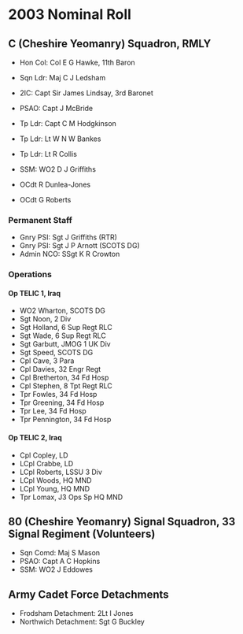 # 2003 Nominal Roll

## C (Cheshire Yeomanry) Squadron, RMLY

* Hon Col: Col E G Hawke, 11th Baron
* Sqn Ldr: Maj C J Ledsham
* 2IC: Capt Sir James Lindsay, 3rd Baronet
* PSAO: Capt J McBride
* Tp Ldr: Capt C M Hodgkinson
* Tp Ldr: Lt W N W Bankes
* Tp Ldr: Lt R Collis
* SSM: WO2 D J Griffiths

* OCdt R Dunlea-Jones
* OCdt G Roberts

### Permanent Staff

* Gnry PSI: Sgt J Griffiths (RTR)
* Gnry PSI: Sgt J P Arnott (SCOTS DG)
* Admin NCO: SSgt K R Crowton


### Operations

#### Op TELIC 1, Iraq

* WO2 Wharton, SCOTS DG
* Sgt Noon, 2 Div
* Sgt Holland, 6 Sup Regt RLC
* Sgt Wade, 6 Sup Regt RLC
* Sgt Garbutt, JMOG 1 UK Div
* Sgt Speed, SCOTS DG
* Cpl Cave, 3 Para
* Cpl Davies, 32 Engr Regt
* Cpl Bretherton, 34 Fd Hosp
* Cpl Stephen, 8 Tpt Regt RLC
* Tpr Fowles, 34 Fd Hosp
* Tpr Greening, 34 Fd Hosp
* Tpr Lee, 34 Fd Hosp
* Tpr Pennington, 34 Fd Hosp

#### Op TELIC 2, Iraq

* Cpl Copley, LD
* LCpl Crabbe, LD
* LCpl Roberts, LSSU 3 Div
* LCpl Woods, HQ MND
* LCpl Young, HQ MND
* Tpr Lomax, J3 Ops Sp HQ MND

## 80 (Cheshire Yeomanry) Signal Squadron, 33 Signal Regiment (Volunteers)

* Sqn Comd: Maj S Mason
* PSAO: Capt A C Hopkins
* SSM: WO2 J Eddowes

## Army Cadet Force Detachments

* Frodsham Detachment: 2Lt I Jones
* Northwich Detachment: Sgt G Buckley
